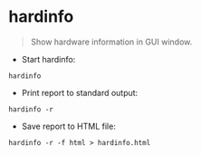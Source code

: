 # hardinfo

> Show hardware information in GUI window.

- Start hardinfo:

`hardinfo`

- Print report to standard output:

`hardinfo -r`

- Save report to HTML file:

`hardinfo -r -f html > hardinfo.html`
